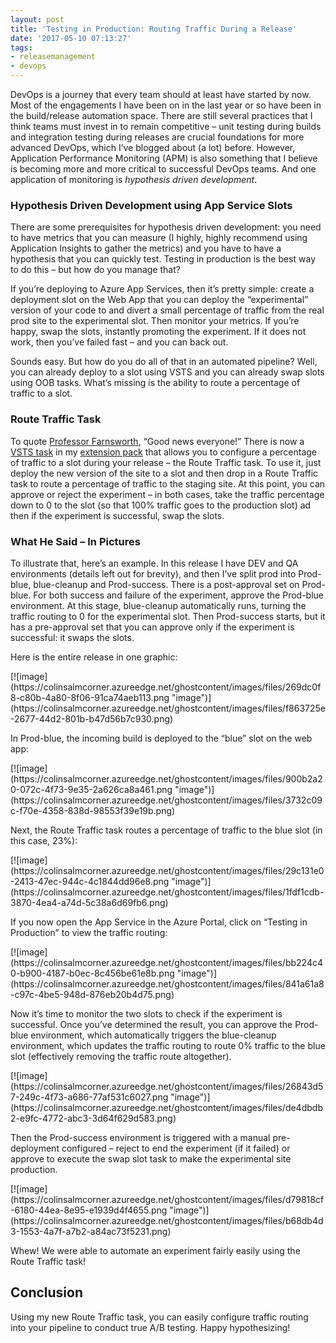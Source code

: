 ```yaml
---
layout: post
title: 'Testing in Production: Routing Traffic During a Release'
date: '2017-05-10 07:13:27'
tags:
- releasemanagement
- devops
---
```


DevOps is a journey that every team should at least have started by now. Most of the engagements I have been on in the last year or so have been in the build/release automation space. There are still several practices that I think teams must invest in to remain competitive – unit testing during builds and integration testing during releases are crucial foundations for more advanced DevOps, which I’ve blogged about (a lot) before. However, Application Performance Monitoring (APM) is also something that I believe is becoming more and more critical to successful DevOps teams. And one application of monitoring is _hypothesis driven development_.

### Hypothesis Driven Development using App Service Slots

There are some prerequisites for hypothesis driven development: you need to have metrics that you can measure (I highly, highly recommend using Application Insights to gather the metrics) and you have to have a hypothesis that you can quickly test. Testing in production is the best way to do this – but how do you manage that?

If you’re deploying to Azure App Services, then it’s pretty simple: create a deployment slot on the Web App that you can deploy the “experimental” version of your code to and divert a small percentage of traffic from the real prod site to the experimental slot. Then monitor your metrics. If you’re happy, swap the slots, instantly promoting the experiment. If it does not work, then you’ve failed fast – and you can back out.

Sounds easy. But how do you do all of that in an automated pipeline? Well, you can already deploy to a slot using VSTS and you can already swap slots using OOB tasks. What’s missing is the ability to route a percentage of traffic to a slot.

### Route Traffic Task

To quote [Professor Farnsworth](https://en.wikipedia.org/wiki/Professor_Farnsworth), “Good news everyone!” There is now a [VSTS task](https://github.com/colindembovsky/cols-agent-tasks/tree/master/Tasks/RouteTraffic) in my [extension pack](http://bit.ly/cacbuildtasks) that allows you to configure a percentage of traffic to a slot during your release – the Route Traffic task. To use it, just deploy the new version of the site to a slot and then drop in a Route Traffic task to route a percentage of traffic to the staging site. At this point, you can approve or reject the experiment – in both cases, take the traffic percentage down to 0 to the slot (so that 100% traffic goes to the production slot) ad then if the experiment is successful, swap the slots.

### What He Said – In Pictures

To illustrate that, here’s an example. In this release I have DEV and QA environments (details left out for brevity), and then I’ve split prod into Prod-blue, blue-cleanup and Prod-success. There is a post-approval set on Prod-blue. For both success and failure of the experiment, approve the Prod-blue environment. At this stage, blue-cleanup automatically runs, turning the traffic routing to 0 for the experimental slot. Then Prod-success starts, but it has a pre-approval set that you can approve only if the experiment is successful: it swaps the slots.

Here is the entire release in one graphic:

<!--kg-card-begin: html-->[![image](https://colinsalmcorner.azureedge.net/ghostcontent/images/files/269dc0f8-c80b-4a80-8f06-91ca74aeb113.png "image")](https://colinsalmcorner.azureedge.net/ghostcontent/images/files/f863725e-2677-44d2-801b-b47d56b7c930.png)<!--kg-card-end: html-->

In Prod-blue, the incoming build is deployed to the “blue” slot on the web app:

<!--kg-card-begin: html-->[![image](https://colinsalmcorner.azureedge.net/ghostcontent/images/files/900b2a20-072c-4f73-9e35-2a626ca8a461.png "image")](https://colinsalmcorner.azureedge.net/ghostcontent/images/files/3732c09c-f70e-4358-838d-98553f39e19b.png)<!--kg-card-end: html-->

Next, the Route Traffic task routes a percentage of traffic to the blue slot (in this case, 23%):

<!--kg-card-begin: html-->[![image](https://colinsalmcorner.azureedge.net/ghostcontent/images/files/29c131e0-2413-47ec-944c-4c1844dd96e8.png "image")](https://colinsalmcorner.azureedge.net/ghostcontent/images/files/1fdf1cdb-3870-4ea4-a74d-5c38a6d69fb6.png)<!--kg-card-end: html-->

If you now open the App Service in the Azure Portal, click on “Testing in Production” to view the traffic routing:

<!--kg-card-begin: html-->[![image](https://colinsalmcorner.azureedge.net/ghostcontent/images/files/bb224c40-b900-4187-b0ec-8c456be61e8b.png "image")](https://colinsalmcorner.azureedge.net/ghostcontent/images/files/841a61a8-c97c-4be5-948d-876eb20b4d75.png)<!--kg-card-end: html-->

Now it’s time to monitor the two slots to check if the experiment is successful. Once you’ve determined the result, you can approve the Prod-blue environment, which automatically triggers the blue-cleanup environment, which updates the traffic routing to route 0% traffic to the blue slot (effectively removing the traffic route altogether).

<!--kg-card-begin: html-->[![image](https://colinsalmcorner.azureedge.net/ghostcontent/images/files/26843d57-249c-4f73-a686-77af531c6027.png "image")](https://colinsalmcorner.azureedge.net/ghostcontent/images/files/de4dbdb2-e9fc-4772-abc3-3d64f629d583.png)<!--kg-card-end: html-->

Then the Prod-success environment is triggered with a manual pre-deployment configured – reject to end the experiment (if it failed) or approve to execute the swap slot task to make the experimental site production.

<!--kg-card-begin: html-->[![image](https://colinsalmcorner.azureedge.net/ghostcontent/images/files/d79818cf-6180-44ea-8e95-e1939d4f4655.png "image")](https://colinsalmcorner.azureedge.net/ghostcontent/images/files/b68db4d3-1553-4a7f-a7b2-a84ac73f5231.png)<!--kg-card-end: html-->

Whew! We were able to automate an experiment fairly easily using the Route Traffic task!

## Conclusion

Using my new Route Traffic task, you can easily configure traffic routing into your pipeline to conduct true A/B testing. Happy hypothesizing!

